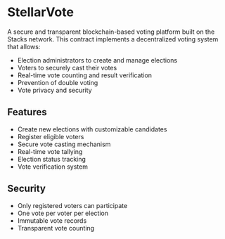 # StellarVote

A secure and transparent blockchain-based voting platform built on the Stacks network. This contract implements a decentralized voting system that allows:

- Election administrators to create and manage elections
- Voters to securely cast their votes
- Real-time vote counting and result verification
- Prevention of double voting
- Vote privacy and security

## Features

- Create new elections with customizable candidates
- Register eligible voters
- Secure vote casting mechanism
- Real-time vote tallying
- Election status tracking
- Vote verification system

## Security

- Only registered voters can participate
- One vote per voter per election
- Immutable vote records
- Transparent vote counting
